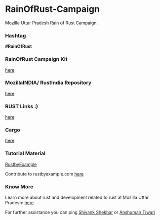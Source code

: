 # RainOfRust-Campaign
Mozilla Uttar Pradesh Rain of Rust Campaign.

### Hashtag

**#RainOfRust**


### RainOfRust Campaign Kit

[here](https://github.com/MozillaIndia/RustIndia/tree/master/RainOfRust)

### MozillaINDIA/ RustIndia Repository

[here](https://github.com/MozillaIndia/RustIndia)

### RUST Links :)

[here](https://github.com/MozillaIndia/RustIndia/blob/master/Important_links.md)

### Cargo

[here](https://crates.io/)

### Tutorial Material

[RustbyExample](https://rustbyexample.com/)

Contribute to rustbyexample.com [here](https://github.com/rust-lang/rust-by-example)


### Know More

Learn more about rust and development related to rust at Mozilla Uttar Pradesh: [here](https://github.com/MozUP/awesome-rust)

For further assistance you can ping [Shivank Shekhar](https://github.com/GeekyShiva) or [Anshuman Tiwari](https://github.com/anshumantiwari)
